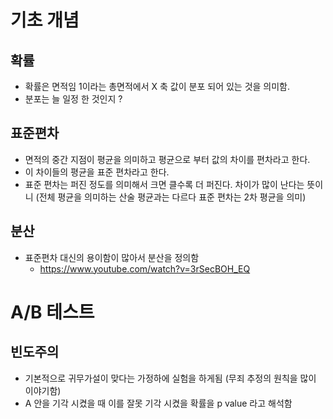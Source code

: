 # 기초 개념
## 확률 
- 확률은 면적임 1이라는 총면적에서 X 축 값이 분포 되어 있는 것을 의미함. 
- 분포는 늘 일정 한 것인지 ? 

## 표준편차
- 면적의 중간 지점이 평균을 의미하고 평균으로 부터 값의 차이를 편차라고 한다. 
- 이 차이들의 평균을 표준 편차라고 한다. 
- 표준 편차는 퍼진 정도를 의미해서 크면 클수록 더 퍼진다. 차이가 많이 난다는 뜻이니 (전체 평균을 의미하는 산술 평균과는 다르다 표준 편차는 2차 평균을 의미)

## 분산
- 표준편차 대신의 용이함이 많아서 분산을 정의함 
    - https://www.youtube.com/watch?v=3rSecBOH_EQ

# A/B 테스트
## 빈도주의 
- 기본적으로 귀무가설이 맞다는 가정하에 실험을 하게됨 (무죄 추정의 원칙을 많이 이야기함)
- A 안을 기각 시켰을 때 이를 잘못 기각 시켰을 확률을 p value 라고 해석함 
